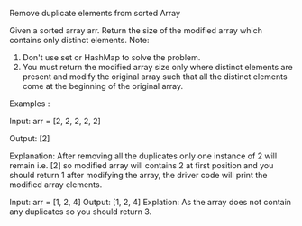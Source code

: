 Remove duplicate elements from sorted Array

Given a sorted array arr. Return the size of the modified array which contains only distinct elements.
Note:
1. Don't use set or HashMap to solve the problem.
2. You must return the modified array size only where distinct elements are present and modify the original array such that all the distinct elements come at the beginning of the original array.

Examples :

Input: arr = [2, 2, 2, 2, 2]

Output: [2]

Explanation: After removing all the duplicates only one instance of 2 will remain i.e. [2] so modified array will contains 2 at first position and you should return 1 after modifying the array, the driver code will print the modified array elements.

Input: arr = [1, 2, 4]
Output: [1, 2, 4]
Explation:  As the array does not contain any duplicates so you should return 3.